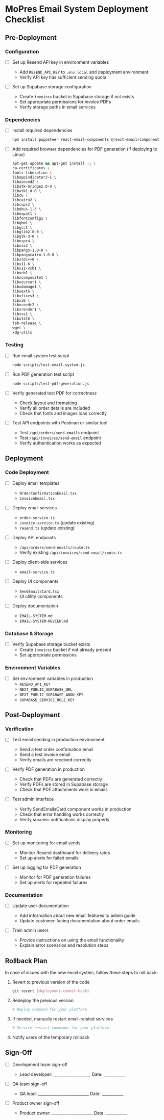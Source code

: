 # MoPres Email System Deployment Checklist

## Pre-Deployment

### Configuration

- [ ] Set up Resend API key in environment variables
  - Add `RESEND_API_KEY` to `.env.local` and deployment environment
  - Verify API key has sufficient sending quota

- [ ] Set up Supabase storage configuration
  - Create `invoices` bucket in Supabase storage if not exists
  - Set appropriate permissions for invoice PDFs
  - Verify storage paths in email services

### Dependencies

- [ ] Install required dependencies
  ```bash
  npm install puppeteer react-email-components @react-email/components resend
  ```

- [ ] Add required browser dependencies for PDF generation (if deploying to Linux)
  ```bash
  apt-get update && apt-get install -y \
  ca-certificates \
  fonts-liberation \
  libappindicator3-1 \
  libasound2 \
  libatk-bridge2.0-0 \
  libatk1.0-0 \
  libc6 \
  libcairo2 \
  libcups2 \
  libdbus-1-3 \
  libexpat1 \
  libfontconfig1 \
  libgbm1 \
  libgcc1 \
  libglib2.0-0 \
  libgtk-3-0 \
  libnspr4 \
  libnss3 \
  libpango-1.0-0 \
  libpangocairo-1.0-0 \
  libstdc++6 \
  libx11-6 \
  libx11-xcb1 \
  libxcb1 \
  libxcomposite1 \
  libxcursor1 \
  libxdamage1 \
  libxext6 \
  libxfixes3 \
  libxi6 \
  libxrandr2 \
  libxrender1 \
  libxss1 \
  libxtst6 \
  lsb-release \
  wget \
  xdg-utils
  ```

### Testing

- [ ] Run email system test script
  ```bash
  node scripts/test-email-system.js
  ```

- [ ] Run PDF generation test script
  ```bash
  node scripts/test-pdf-generation.js
  ```

- [ ] Verify generated test PDF for correctness
  - Check layout and formatting
  - Verify all order details are included
  - Check that fonts and images load correctly

- [ ] Test API endpoints with Postman or similar tool
  - Test `/api/orders/send-emails` endpoint
  - Test `/api/invoices/send-email` endpoint
  - Verify authentication works as expected

## Deployment

### Code Deployment

- [ ] Deploy email templates
  - `OrderConfirmationEmail.tsx`
  - `InvoiceEmail.tsx`

- [ ] Deploy email services
  - `order-service.ts`
  - `invoice-service.ts` (update existing)
  - `resend.ts` (update existing)

- [ ] Deploy API endpoints
  - `/api/orders/send-emails/route.ts`
  - Verify existing `/api/invoices/send-email/route.ts`

- [ ] Deploy client-side services
  - `email-service.ts` 

- [ ] Deploy UI components
  - `SendEmailsCard.tsx`
  - UI utility components

- [ ] Deploy documentation
  - `EMAIL-SYSTEM.md`
  - `EMAIL-SYSTEM-REVIEW.md`

### Database & Storage

- [ ] Verify Supabase storage bucket exists
  - Create `invoices` bucket if not already present
  - Set appropriate permissions

### Environment Variables

- [ ] Set environment variables in production
  - `RESEND_API_KEY`
  - `NEXT_PUBLIC_SUPABASE_URL`
  - `NEXT_PUBLIC_SUPABASE_ANON_KEY`
  - `SUPABASE_SERVICE_ROLE_KEY`

## Post-Deployment

### Verification

- [ ] Test email sending in production environment
  - Send a test order confirmation email
  - Send a test invoice email
  - Verify emails are received correctly

- [ ] Verify PDF generation in production
  - Check that PDFs are generated correctly
  - Verify PDFs are stored in Supabase storage
  - Check that PDF attachments work in emails

- [ ] Test admin interface
  - Verify SendEmailsCard component works in production
  - Check that error handling works correctly
  - Verify success notifications display properly

### Monitoring

- [ ] Set up monitoring for email sends
  - Monitor Resend dashboard for delivery rates
  - Set up alerts for failed emails

- [ ] Set up logging for PDF generation
  - Monitor for PDF generation failures
  - Set up alerts for repeated failures

### Documentation

- [ ] Update user documentation
  - Add information about new email features to admin guide
  - Update customer-facing documentation about order emails

- [ ] Train admin users
  - Provide instructions on using the email functionality
  - Explain error scenarios and resolution steps

## Rollback Plan

In case of issues with the new email system, follow these steps to roll back:

1. Revert to previous version of the code
   ```bash
   git revert [deployment-commit-hash]
   ```

2. Redeploy the previous version
   ```bash
   # Deploy command for your platform
   ```

3. If needed, manually restart email-related services
   ```bash
   # Service restart commands for your platform
   ```

4. Notify users of the temporary rollback

## Sign-Off

- [ ] Development team sign-off
  - Lead developer: ___________________ Date: ___________
  
- [ ] QA team sign-off
  - QA lead: __________________________ Date: ___________
  
- [ ] Product owner sign-off
  - Product owner: _____________________ Date: ___________